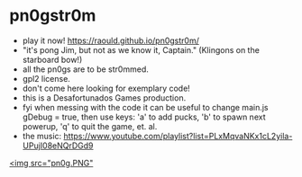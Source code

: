 # pn0gstr0m
* play it now! https://raould.github.io/pn0gstr0m/
* "it's pong Jim, but not as we know it, Captain." (Klingons on the starboard bow!)
* all the pn0gs are to be str0mmed.
* gpl2 license.
* don't come here looking for exemplary code!
* this is a Desafortunados Games production.
* fyi when messing with the code it can be useful to change main.js gDebug = true, then use keys: 'a' to add pucks, 'b' to spawn next powerup, 'q' to quit the game, et. al.
* the music: https://www.youtube.com/playlist?list=PLxMqvaNKx1cL2yila-UPujI08eNQrDGd9

[<img src="pn0g.PNG"](https://raould.github.io/pn0gstr0m/)

